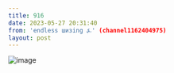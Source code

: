 ```yaml
---
title: 916
date: 2023-05-27 20:31:40
from: 'endless шизing ⍼' (channel1162404975)
layout: post
---
```


![image](photos/photo_71@27-05-2023_20-31-40.jpg)


